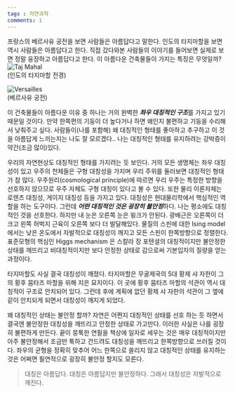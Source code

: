 ```yaml
---
tags : 자연과학
comments: 1
---
```

프랑스의 베르사유 궁전을 보면 사람들은 아름답다고 말한다. 인도의 타지마할을 보면 역시 사람들은 아름답다고 한다. 직접 갔다와본 사람들의 이야기를 들어보면 실제로 보면 정말 웅장하고 아름답다고 한다. 이 아름다운 건축물들이 가지는 특징은 무엇일까?  
![Taj Mahal](https://github.com/user-attachments/assets/1a175173-4dfa-4c4a-9bbc-04d26291e4ae)  
(인도의 타지마할 전경)  

![Versailles](https://github.com/user-attachments/assets/a7cec41f-2d6a-4208-ab2c-342f99a52452)  
(베르사유 궁전)  

이 건축물들이 아름다운 이유 중 하나는 거의 완벽한 ***좌우 대칭적인 구조***를 가지고 있기 때문일 것이다. 만약 한쪽편의 기둥이 더 높다거나 하면 왜인지 불편하고 기둥을 수리해서 낮춰주고 싶다. 사람들이(나를 포함해) 왜 대칭적인 형태를 좋아하고 추구하고 이 것을 아름답게 느끼는지는 나도 잘 모르겠다.. 나는 대칭적인 형태를 유지하려는 강박증이 약간(조금 많이)있다. 

우리의 자연현상도 대칭적인 형태를 가지려는 듯 보인다. 거의 모든 생명체는 좌우 대칭성이 있고 우주의 천체들은 구형 대칭성을 가지며 우리 주위를 둘러보면 대칭적인 형태가 참 많다. 우주원리(cosmological principle)에 따르면 우리 우주는 특정한 방향을 선호하지 않으므로 우주 자체도 구형 대칭이 있다고 볼 수 있다. 또한 물리 이론자체는 로렌츠 대칭성, 게이지 대칭성 등을 가지고 있다. 대칭성은 현대물리학에서 핵심적인 역할을 하는 도구이다. 
그런데 ***어떤 대칭적인 것은 굉장히 불안정***하다. 나는 평소에도 대칭적인 것을 선호한다. 하지만 내 눈은 오른쪽 눈은 윙크가 안된다. 광배근은 오른쪽이 더 크고 왼쪽 허벅지 근육이 오른쪽 보다 더 발달해있다. 물질의 스핀에 대한 Ising model 에서는 낮은 온도에서 자발적으로 대칭성이 깨지고 모든 스핀이 한쪽방향으로 정렬한다. 표준모형의 핵심인 Higgs mechanism 은 스칼라 장 포텐셜의 대칭적이지만 불안정한 상태를 깨뜨리고 비대칭적이지만 보다 안정한 상태로 감으로써 기본입자의 질량을 얻는 과정이다. 

타지마할도 사실 결국 대칭성이 깨졌다. 타지마할은 무굴제국의 5대 황제 샤 자한이 그의 황후 뭄타즈 마할을 위해 지은 묘지이다. 이 곳에 황후 뭄타즈 마할의 석관이 역시 대칭적이 구조로 안치되어 있다. 그런데 후에 계획에 없던 황제 샤 자한의 석관이 그 옆에 같이 안치되게 되면서 대칭성이 깨지게 되었다.

왜 대칭적인 상태는 불안정 할까? 자연은 어쩐지 대칭적인 상태를 선호 하는 듯 하면서 결국엔 불안정한 대칭성을 깨뜨리고 안정한 상태로 가고만다. 이러한 사실은 나를 굉장히 불편하게 만든다. 
끝이 뭉툭한 연필을 책상에 일자로 세우는 것은 매우 대칭적이지만 아주 불안정해서 조금만 툭하고 건드려도 대칭성을 깨뜨리고 한쪽방향으로 쓰러질 것이다. 좌우의 균형을 정확히 맞추어 어느 한쪽으로 쏠리지 않고 대칭적인 상태를 유지하는 것은 어쩌면 필연적으로 굉장히 불안정 할지도 모른다.
> 대칭은 아름답다. 대칭은 아름답지만 불안정하다. 그래서 대칭성은 자발적으로 깨진다.
